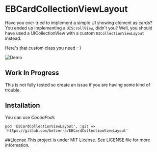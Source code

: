 # EBCardCollectionViewLayout
Have you ever tried to implement a simple UI showing element as cards?
You ended up implementing a `UIScrollView`, didn't you? Well, you should have used a UICollectionView with a custom `UICollectionViewLayout` instead. 

Here's that custom class you need :-)

![Demo](https://github.com/betzerra/EBCardCollectionViewLayout/blob/master/cards.gif)

## Work In Progress
This is not fully tested so create an issue if you are having some kind of trouble.

## Installation
You can use *CocoaPods*
```
pod 'EBCardCollectionViewLayout', :git => 'https://github.com/betzerra/EBCardCollectionViewLayout'
```

##License
This project is under MIT License. See LICENSE file for more information.
